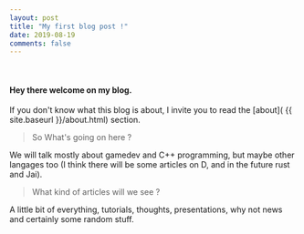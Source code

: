 ```yaml
---
layout: post
title: "My first blog post !"
date: 2019-08-19 
comments: false
---
```


<br>

#### Hey there welcome on my blog.

If you don't know what this blog is about, I invite you to read the [about]( {{ site.baseurl }}/about.html) section.

> So What's going on here ?

We will talk mostly about gamedev and C++ programming, but maybe other langages too (I think there will be some articles on D, and in the future rust and Jai).

> What kind of articles will we see ?


A little bit of everything, tutorials, thoughts, presentations, why not news and certainly some random stuff. 
